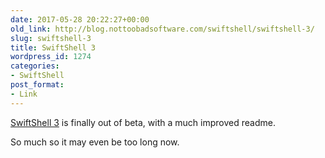 ```yaml
---
date: 2017-05-28 20:22:27+00:00
old_link: http://blog.nottoobadsoftware.com/swiftshell/swiftshell-3/
slug: swiftshell-3
title: SwiftShell 3
wordpress_id: 1274
categories:
- SwiftShell
post_format:
- Link
---
```


[SwiftShell 3](https://github.com/kareman/SwiftShell) is finally out of beta, with a much improved readme.

So much so it may even be too long now.
